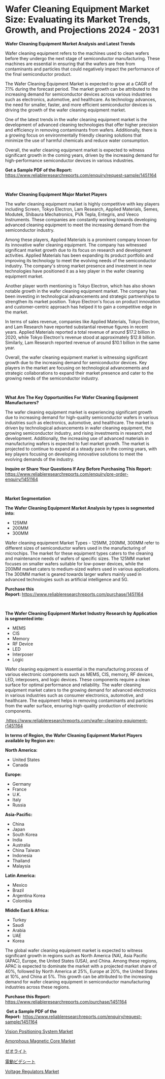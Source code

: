 <p><h1>Wafer Cleaning Equipment Market Size: Evaluating its Market Trends, Growth, and Projections 2024 - 2031</h1></p><p><strong>Wafer Cleaning Equipment Market Analysis and Latest Trends</strong></p>
<p><p>Wafer cleaning equipment refers to the machines used to clean wafers before they undergo the next stage of semiconductor manufacturing. These machines are essential in ensuring that the wafers are free from contaminants and particles that could negatively impact the performance of the final semiconductor product.</p><p>The Wafer Cleaning Equipment Market is expected to grow at a CAGR of 7.1% during the forecast period. The market growth can be attributed to the increasing demand for semiconductor devices across various industries such as electronics, automotive, and healthcare. As technology advances, the need for smaller, faster, and more efficient semiconductor devices is driving the growth of the wafer cleaning equipment market.</p><p>One of the latest trends in the wafer cleaning equipment market is the development of advanced cleaning technologies that offer higher precision and efficiency in removing contaminants from wafers. Additionally, there is a growing focus on environmentally friendly cleaning solutions that minimize the use of harmful chemicals and reduce water consumption.</p><p>Overall, the wafer cleaning equipment market is expected to witness significant growth in the coming years, driven by the increasing demand for high-performance semiconductor devices in various industries.</p></p>
<p><strong>Get a Sample PDF of the Report:&nbsp;</strong> <a href="https://www.reliableresearchreports.com/enquiry/request-sample/1451164">https://www.reliableresearchreports.com/enquiry/request-sample/1451164</a></p>
<p>&nbsp;</p>
<p><strong>Wafer Cleaning Equipment Major Market Players</strong></p>
<p><p>The wafer cleaning equipment market is highly competitive with key players including Screen, Tokyo Electron, Lam Research, Applied Materials, Semes, Modutek, Shibaura Mechatronics, PVA Tepla, Entegris, and Veeco Instruments. These companies are constantly working towards developing advanced cleaning equipment to meet the increasing demand from the semiconductor industry.</p><p>Among these players, Applied Materials is a prominent company known for its innovative wafer cleaning equipment. The company has witnessed significant market growth due to its focus on research and development activities. Applied Materials has been expanding its product portfolio and improving its technology to meet the evolving needs of the semiconductor industry. The company's strong market presence and investment in new technologies have positioned it as a key player in the wafer cleaning equipment market.</p><p>Another player worth mentioning is Tokyo Electron, which has also shown notable growth in the wafer cleaning equipment market. The company has been investing in technological advancements and strategic partnerships to strengthen its market position. Tokyo Electron's focus on product innovation and customer-centric approach has helped it to gain a competitive edge in the market.</p><p>In terms of sales revenue, companies like Applied Materials, Tokyo Electron, and Lam Research have reported substantial revenue figures in recent years. Applied Materials reported a total revenue of around $17.2 billion in 2020, while Tokyo Electron's revenue stood at approximately $12.8 billion. Similarly, Lam Research reported revenue of around $10.1 billion in the same year.</p><p>Overall, the wafer cleaning equipment market is witnessing significant growth due to the increasing demand for semiconductor devices. Key players in the market are focusing on technological advancements and strategic collaborations to expand their market presence and cater to the growing needs of the semiconductor industry.</p></p>
<p>&nbsp;</p>
<p><strong>What Are The Key Opportunities For Wafer Cleaning Equipment Manufacturers?</strong></p>
<p><p>The wafer cleaning equipment market is experiencing significant growth due to increasing demand for high-quality semiconductor wafers in various industries such as electronics, automotive, and healthcare. The market is driven by technological advancements in wafer cleaning equipment, the growing semiconductor industry, and rising investments in research and development. Additionally, the increasing use of advanced materials in manufacturing wafers is expected to fuel market growth. The market is projected to continue to expand at a steady pace in the coming years, with key players focusing on developing innovative solutions to meet the evolving demands of the industry.</p></p>
<p><strong>Inquire or Share Your Questions If Any Before Purchasing This Report:</strong> <a href="https://www.reliableresearchreports.com/enquiry/pre-order-enquiry/1451164">https://www.reliableresearchreports.com/enquiry/pre-order-enquiry/1451164</a></p>
<p>&nbsp;</p>
<p><strong>Market Segmentation</strong></p>
<p><strong>The Wafer Cleaning Equipment Market Analysis by types is segmented into:</strong></p>
<p><ul><li>125MM</li><li>200MM</li><li>300MM</li></ul></p>
<p><p>Wafer cleaning equipment Market Types - 125MM, 200MM, 300MM refer to different sizes of semiconductor wafers used in the manufacturing of microchips. The market for these equipment types caters to the cleaning and maintenance needs of wafers of specific sizes. The 125MM market focuses on smaller wafers suitable for low-power devices, while the 200MM market caters to medium-sized wafers used in various applications. The 300MM market is geared towards larger wafers mainly used in advanced technologies such as artificial intelligence and 5G.</p></p>
<p><strong>Purchase this Report:&nbsp;</strong><a href="https://www.reliableresearchreports.com/purchase/1451164">https://www.reliableresearchreports.com/purchase/1451164</a></p>
<p>&nbsp;</p>
<p><strong>The Wafer Cleaning Equipment Market Industry Research by Application is segmented into:</strong></p>
<p><ul><li>MEMS</li><li>CIS</li><li>Memory</li><li>RF Device</li><li>LED</li><li>Interposer</li><li>Logic</li></ul></p>
<p><p>Wafer cleaning equipment is essential in the manufacturing process of various electronic components such as MEMS, CIS, memory, RF devices, LED, interposers, and logic devices. These components require a clean surface for optimal performance and reliability. The wafer cleaning equipment market caters to the growing demand for advanced electronics in various industries such as consumer electronics, automotive, and healthcare. The equipment helps in removing contaminants and particles from the wafer surface, ensuring high-quality production of electronic components.</p></p>
<p><a href="https://www.reliableresearchreports.com/wafer-cleaning-equipment-r1451164">&nbsp;https://www.reliableresearchreports.com/wafer-cleaning-equipment-r1451164</a></p>
<p><strong>In terms of Region, the Wafer Cleaning Equipment Market Players available by Region are:</strong></p>
<p>
    <p> <strong> North America: </strong>
        <ul>
            <li>United States</li>
            <li>Canada</li>
        </ul>
        </p> 
    <p> <strong> Europe: </strong>
        <ul>
            <li>Germany</li>
            <li>France</li>
            <li>U.K.</li>
            <li>Italy</li>
            <li>Russia</li>
        </ul>
        </p> 
    <p> <strong> Asia-Pacific: </strong>
        <ul>
            <li>China</li>
            <li>Japan</li>
            <li>South Korea</li>
            <li>India</li>
            <li>Australia</li>
            <li>China Taiwan</li>
            <li>Indonesia</li>
            <li>Thailand</li>
            <li>Malaysia</li>
        </ul>
        </p> 
    <p> <strong> Latin America: </strong>
        <ul>
            <li>Mexico</li>
            <li>Brazil</li>
            <li>Argentina Korea</li>
            <li>Colombia</li>
        </ul>
        </p> 
    <p> <strong> Middle East & Africa: </strong>
        <ul>
            <li>Turkey</li>
            <li>Saudi</li>
            <li>Arabia</li>
            <li>UAE</li>
            <li>Korea</li>
        </ul>
    </p>
    </p>
<p><p>The global wafer cleaning equipment market is expected to witness significant growth in regions such as North America (NA), Asia Pacific (APAC), Europe, the United States (USA), and China. Among these regions, APAC is expected to dominate the market with a projected market share of 40%, followed by North America at 25%, Europe at 20%, the United States at 10%, and China at 5%. This growth can be attributed to the increasing demand for wafer cleaning equipment in semiconductor manufacturing industries across these regions.</p></p>
<p><strong>Purchase this Report: </strong><a href="https://www.reliableresearchreports.com/purchase/1451164">https://www.reliableresearchreports.com/purchase/1451164</a></p>
<p>&nbsp;<strong>Get a Sample PDF of the Report:&nbsp;&nbsp;</strong><a href="https://www.reliableresearchreports.com/enquiry/request-sample/1451164">https://www.reliableresearchreports.com/enquiry/request-sample/1451164</a></p>
<p><strong></strong></p>
<p><p><a href="https://github.com/cecuraprangm/Market-Research-Report-List-2/blob/main/vision-positioning-system-market.md">Vision Positioning System Market</a></p><p><a href="https://issuu.com/reportprime-2/docs/amorphous-magnetic-core-market-size-2030.pptx">Amorphous Magnetic Core Market</a></p><p><a href="https://github.com/AriMuller2009/Market-Research-Report-List-1/blob/main/446477129179.md">ゼオライト</a></p><p><a href="https://github.com/bucuel854722/Market-Research-Report-List-1/blob/main/986700229178.md">電動ビデシート</a></p><p><a href="https://github.com/fiixsa/Market-Research-Report-List-2/blob/main/voltage-regulators-market.md">Voltage Regulators Market</a></p></p>